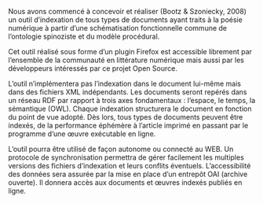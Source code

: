 Nous avons commencé à concevoir et réaliser (Bootz & Szoniecky, 2008) un outil d’indexation de tous types de documents ayant traits à la poésie numérique à partir d’une schématisation fonctionnelle commune de l’ontologie spinoziste et du modèle procédural.

Cet outil réalisé sous forme d’un plugin Firefox est accessible librement par l’ensemble de la communauté en littérature numérique mais aussi par les développeurs intéressés par ce projet Open Source.

L’outil n’implémentera pas l’indexation dans le document lui-même mais dans des fichiers XML indépendants. Les documents seront repérés dans un réseau RDF par rapport à trois axes fondamentaux : l’espace, le temps, la sémantique (OWL). Chaque indexation structurera le document en fonction du point de vue adopté. Dès lors, tous types de documents peuvent être indexés, de la performance éphémère à l’article imprimé en passant par le programme d’une œuvre exécutable en ligne.

L’outil pourra être utilisé de façon autonome ou connecté au WEB. Un protocole de synchronisation permettra de gérer facilement les multiples versions des fichiers d’indexation et leurs conflits éventuels. L’accessibilité des données sera assurée par la mise en place d’un entrepôt OAI (archive ouverte). Il donnera accès aux documents et œuvres indexés publiés en ligne.